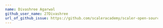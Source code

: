 ```yaml
---
name: Divashree Agarwal
github_user_name: 27Divashree
url_of_github_issue: https://github.com/scaleracademy/scaler-open-source-september-challenge/issues/422
---
```



